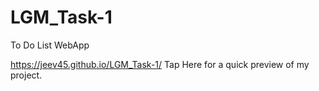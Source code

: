 # LGM_Task-1
To Do List WebApp

https://jeev45.github.io/LGM_Task-1/  Tap Here for a quick preview of my project.
